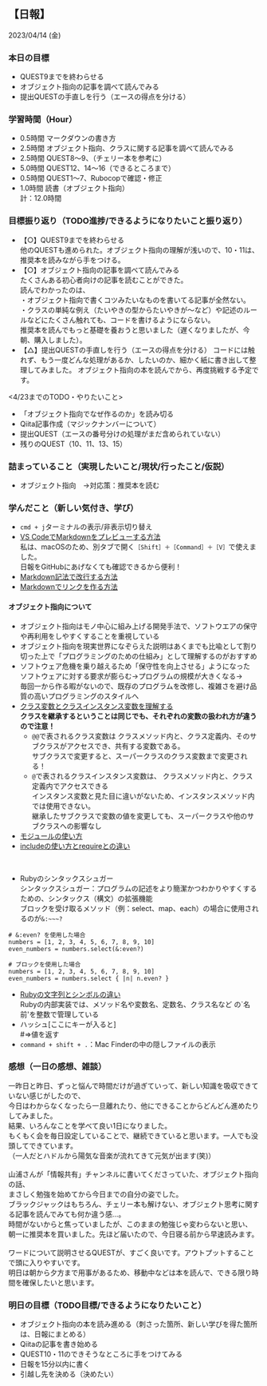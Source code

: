 ## 【日報】
2023/04/14 (金)
<br>

### 本日の目標
- QUEST9までを終わらせる
- オブジェクト指向の記事を調べて読んでみる
- 提出QUESTの手直しを行う（エースの得点を分ける）

### 学習時間（Hour）
- 0.5時間 マークダウンの書き方
- 2.5時間 オブジェクト指向、クラスに関する記事を調べて読んでみる
- 2.5時間 QUEST8〜9、（チェリー本を参考に）
- 5.0時間 QUEST12、14〜16（できるところまで）
- 0.5時間 QUEST1〜7、Rubocopで確認・修正
- 1.0時間 読書（オブジェクト指向）  
計：12.0時間

### 目標振り返り（TODO進捗/できるようになりたいこと振り返り）
- 【○】QUEST9までを終わらせる  
他のQUESTも進められた。オブジェクト指向の理解が浅いので、10・11は、推奨本を読みながら手をつける。
- 【○】オブジェクト指向の記事を調べて読んでみる  
たくさんある初心者向けの記事を読むことができた。  
読んでわかったのは、  
・オブジェクト指向で書くコツみたいなものを書いてる記事が全然ない。  
・クラスの単純な例え（たいやきの型からたいやきが〜など）や記述のルールなどにたくさん触れても、コードを書けるようにならない。  
推奨本を読んでもっと基礎を養おうと思いました（遅くなりましたが、今朝、購入しました）。
- 【△】提出QUESTの手直しを行う（エースの得点を分ける）
コードには触れず、もう一度どんな処理があるか、したいのか、細かく紙に書き出して整理してみました。
オブジェクト指向の本を読んでから、再度挑戦する予定です。

<4/23までのTODO・やりたいこと>  
- 「オブジェクト指向でなぜ作るのか」を読み切る
- Qiita記事作成（マジックナンバーについて）
- 提出QUEST（エースの番号分けの処理がまだ含められていない）
- 残りのQUEST（10、11、13、15）

### 詰まっていること（実現したいこと/現状/行ったこと/仮説）
- オブジェクト指向　→対応策：推奨本を読む

### 学んだこと（新しい気付き、学び）
- `cmd + j`ターミナルの表示/非表示切り替え
- [VS CodeでMarkdownをプレビューする方法](https://atmarkit.itmedia.co.jp/ait/articles/1804/20/news030.html)  
私は、macOSのため、別タブで開く`［Shift］＋［Command］＋［V］`で使えました。  
日報をGitHubにあげなくても確認できるから便利！
- [Markdown記法で改行する方法](https://www.sejuku.net/blog/77336)
- [Markdownでリンクを作る方法](https://www.sejuku.net/blog/77385)

#### オブジェクト指向について
- オブジェクト指向はモノ中心に組み上げる開発手法で、ソフトウエアの保守や再利用をしやすくすることを重視している
- オブジェクト指向を現実世界になぞらえた説明はあくまでも比喩として割り切った上で「プログラミングのための仕組み」として理解するのがおすすめ
- ソフトウェア危機を乗り越えるため「保守性を向上させる」ようになった  
ソフトウェアに対する要求が膨らむ→プログラムの規模が大きくなる→  
毎回一から作る暇がないので、既存のプログラムを改修し、複雑さを避け品質の高いプログラミングのスタイルへ  
- [クラス変数とクラスインスタンス変数を理解する](https://qiita.com/shun_takagi/items/cba48fbe8c4de81b3fac)  
**クラスを継承するということは同じでも、それぞれの変数の扱われ方が違うので注意！**
  - `@@`で表されるクラス変数は
クラスメソッド内と、クラス定義内、そのサブクラスがアクセスでき、共有する変数である。  
サブクラスで変更すると、スーパークラスのクラス変数まで変更される！
  - `@`で表されるクラスインスタンス変数は、
クラスメソッド内と、クラス定義内でアクセスできる  
インスタンス変数と見た目に違いがないため、インスタンスメソッド内では使用できない。  
継承したサブクラスで変数の値を変更しても、スーパークラスや他のサブクラスへの影響なし
- [モジュールの使い方](https://www.sejuku.net/blog/15408)
- [includeの使い方とrequireとの違い](https://www.sejuku.net/blog/16057)
<br>

- Rubyのシンタックスシュガー  
シンタックスシュガー：プログラムの記述をより簡潔かつわかりやすくするための、シンタックス（構文）の拡張機能  
ブロックを受け取るメソッド（例：select、map、each）の場合に使用されるのが`&:~~~?`
```
# &:even? を使用した場合
numbers = [1, 2, 3, 4, 5, 6, 7, 8, 9, 10]
even_numbers = numbers.select(&:even?)

# ブロックを使用した場合
numbers = [1, 2, 3, 4, 5, 6, 7, 8, 9, 10]
even_numbers = numbers.select { |n| n.even? }
```
- [Rubyの文字列とシンボルの違い](https://qiita.com/Kta-M/items/53a13ef60e14fcb41193)  
Rubyの内部実装では、メソッド名や変数名、定数名、クラス名など の`名前'を整数で管理している
- ハッシュ[ここにキーが入ると]  
#=>値を返す
- `command + shift + .`：Mac Finderの中の隠しファイルの表示

### 感想（一日の感想、雑談）
一昨日と昨日、ずっと悩んで時間だけが過ぎていって、新しい知識を吸収できていない感じがしたので、  
今日はわからなくなったら一旦離れたり、他にできることからどんどん進めたりしてみました。  
結果、いろんなことを学べて良い1日になりました。  
もくもく会を毎日設定していることで、継続できていると思います。一人でも没頭してできています。  
（一人だとハドルから陽気な音楽が流れてきて元気が出ます(笑)）  
<br>
山浦さんが「情報共有」チャンネルに書いてくださっていた、オブジェクト指向の話、  
まさしく勉強を始めてから今日までの自分の姿でした。  
ブラックジャックはもちろん、チェリー本も解けない、オブジェクト思考に関する記事を読んでみても何か違う感…。  
時間がないからと焦っていましたが、このままの勉強じゃ変わらないと思い、  
朝一に推奨本を買いました。先ほど届いたので、今日寝る前から早速読みます。  
<br>
ワードについて説明させるQUESTが、すごく良いです。アウトプットすることで頭に入りやすいです。
<br>
明日は朝から夕方まで用事があるため、移動中などは本を読んで、できる限り時間を確保したいと思います。

### 明日の目標（TODO目標/できるようになりたいこと）
- オブジェクト指向の本を読み進める（刺さった箇所、新しい学びを得た箇所は、日報にまとめる）
- Qiitaの記事を書き始める
- QUEST10・11のできそうなところに手をつけてみる
- 日報を15分以内に書く
- 引越し先を決める（決めたい）